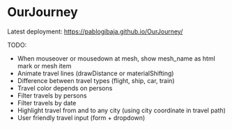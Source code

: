 # OurJourney
Latest deployment: 
https://pablogibaja.github.io/OurJourney/


TODO: 
- When mouseover or mousedown at mesh, show mesh_name as html mark or mesh item 
- Animate travel lines (drawDistance or materialShifting) 
- Difference between travel types (flight, ship, car, train) 
- Travel color depends on persons 
- Filter travels by persons 
- Filter travels by date 
- Highlight travel from and to any city (using city coordinate in travel path) 
- User friendly travel input (form + dropdown) 
